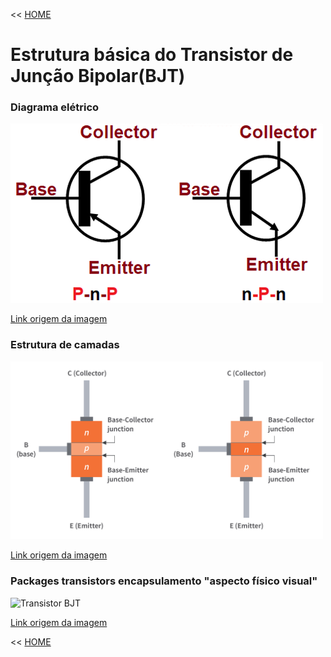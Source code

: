 << [HOME](/README.md)

# Estrutura básica do Transistor de Junção Bipolar(BJT)

### Diagrama elétrico

<img src="./images_md/bjt-2.png" alt="Transistor BJT" width="500">

[Link origem da imagem](https://components101.com/articles/understanding-bjt-transistor-and-how-to-use-it-in-your-circuit-designs)

### Estrutura de camadas

<img src="./images_md/bjt-3.png" alt="Transistor BJT" width="500">

[Link origem da imagem](https://www.circuitbread.com/tutorials/bipolar-junction-transistor-bjt-basic-structure-and-operation)


### Packages transistors encapsulamento "aspecto físico visual"

<img src="./images_md/Transistor_photo.jpg" alt="Transistor BJT" width="500">


[Link origem da imagem](https://pt.wikipedia.org/wiki/Trans%C3%ADstor)

<< [HOME](/README.md)